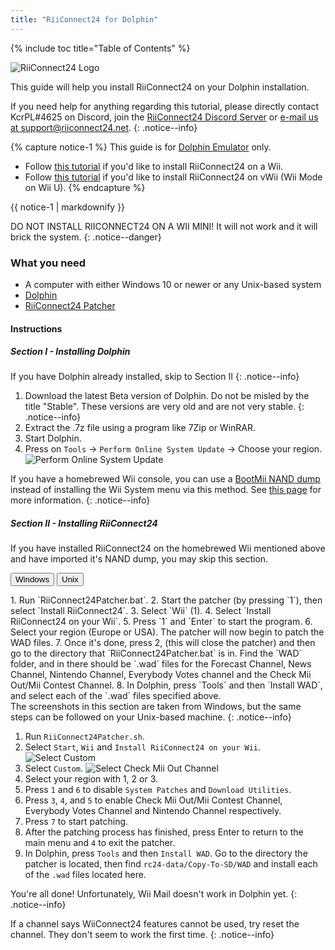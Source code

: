 ```yaml
---
title: "RiiConnect24 for Dolphin"
---
```


{% include toc title="Table of Contents" %}

![RiiConnect24 Logo](/images/WiiRC24Logo.jpg)

This guide will help you install RiiConnect24 on your Dolphin installation.

If you need help for anything regarding this tutorial, please directly contact KcrPL#4625 on Discord, join the [RiiConnect24 Discord Server](https://discord.gg/rc24) or [e-mail us at support@riiconnect24.net](mailto:support@riiconnect24.net).
{: .notice--info}

{% capture notice-1 %}
This guide is for [Dolphin Emulator](https://dolphin-emu.org) only.

- Follow [this tutorial](riiconnect24-wii) if you'd like to install RiiConnect24 on a Wii.
- Follow [this tutorial](riiconnect24-vwii) if you'd like to install RiiConnect24 on vWii (Wii Mode on Wii U).
{% endcapture %}

<div class="notice--warning">{{ notice-1 | markdownify }}</div>

DO NOT INSTALL RIICONNECT24 ON A WII MINI! It will not work and it will brick the system.
{: .notice--danger}

### What you need

* A computer with either Windows 10 or newer or any Unix-based system
* [Dolphin](https://dolphin-emu.org/download/)
* [RiiConnect24 Patcher](https://github.com/RiiConnect24/RiiConnect24-Patcher/releases)

#### Instructions

##### Section I - Installing Dolphin

If you have Dolphin already installed, skip to Section II
{: .notice--info}

1. Download the latest Beta version of Dolphin.
Do not be misled by the title "Stable". These versions are very old and are not very stable. {: .notice--info}
2. Extract the .7z file using a program like 7Zip or WinRAR.
3. Start Dolphin.
4. Press on `Tools` -> `Perform Online System Update` -> Choose your region.
![Perform Online System Update](/images/Dolphin_RC24/1.jpg)

If you have a homebrewed Wii console, you can use a [BootMii NAND dump](bootmii) instead of installing the Wii System menu via this method. See [this page](https://wiki.dolphin-emu.org/index.php?title=NAND_Usage_Guide) for more information.
{: .notice--info}

##### Section II - Installing RiiConnect24

If you have installed RiiConnect24 on the homebrewed Wii mentioned above and have imported it's NAND dump, you may skip this section.

<button class="tablinks btn btn--large btn--primary" id="defaultOpen" onclick="openTab(event, 'windows')">Windows</button>
<button class="tablinks btn btn--large btn--info" onclick="openTab(event, 'unix')">Unix</button>

<div id="windows" class="blanktabcontent" markdown="1">
1. Run `RiiConnect24Patcher.bat`.
2. Start the patcher (by pressing `1`), then select `Install RiiConnect24`.
3. Select `Wii` (1).
4. Select `Install RiiConnect24 on your Wii`.
5. Press `1` and `Enter` to start the program.
6. Select your region (Europe or USA). The patcher will now begin to patch the WAD files.
7. Once it's done, press 2, (this will close the patcher) and then go to the directory that `RiiConnect24Patcher.bat` is in. Find the `WAD` folder, and in there should be `.wad` files for the Forecast Channel, News Channel, Nintendo Channel, Everybody Votes channel and the Check Mii Out/Mii Contest Channel.
8. In Dolphin, press `Tools` and then `Install WAD`, and select each of the `.wad` files specified above.
</div>

<div id="unix" class="blanktabcontent" markdown="1">
The screenshots in this section are taken from Windows, but the same steps can be followed on your Unix-based machine.
{: .notice--info}

1. Run `RiiConnect24Patcher.sh`.
2. Select `Start`, `Wii` and `Install RiiConnect24 on your Wii`.
![Select Custom](/images/Dolphin_RC24/5.jpg)
3. Select `Custom`.
![Select Check Mii Out Channel](/images/Dolphin_RC24/6.jpg)
8. Select your region with 1, 2 or 3.
9. Press `1` and `6` to disable `System Patches` and `Download Utilities`.
10. Press `3`, `4`, and `5` to enable Check Mii Out/Mii Contest Channel, Everybody Votes Channel and Nintendo Channel respectively.
11. Press `7` to start patching.
12. After the patching process has finished, press Enter to return to the main menu and `4` to exit the patcher.
13. In Dolphin, press `Tools` and then `Install WAD`. Go to the directory the patcher is located, then find `rc24-data/Copy-To-SD/WAD` and install
each of the `.wad` files located here.
</div>

You're all done! Unfortunately, Wii Mail doesn't work in Dolphin yet.
{: .notice--info}

If a channel says WiiConnect24 features cannot be used, try reset the channel. They don't seem to work the first time. {: .notice--info}
<script>
    let tabcontent = document.getElementsByClassName("blanktabcontent");
    let tablinks = document.getElementsByClassName("tablinks");

    function openTab(evt, tabName) {
        let element;

        for (element of tabcontent) {
            element.style.display = "none";
        }

        for (element of tablinks) {
            element.className = element.className.replace("btn--primary", "btn--info");
            if (!element.className.includes('btn--info'))
                element.className += " btn--info";
        }

        document.getElementById(tabName).style.display = "block";
        evt.currentTarget.className = evt.currentTarget.className.replace("btn--info", "btn--primary");
    }

    // Get the element with id="defaultOpen" and click on it
    document.getElementById("defaultOpen").click();
</script>
